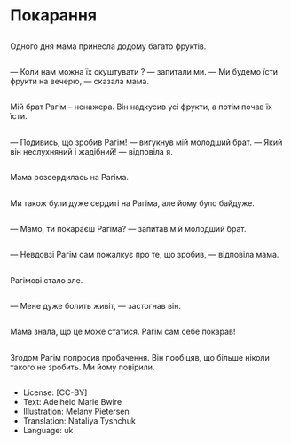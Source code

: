 # Покарання

##
Одного дня мама принесла додому багато фруктів.

##
— Коли нам можна їх скуштувати ? — запитали ми.
— Ми будемо їсти фрукти на вечерю, — сказала мама.

##
Мій брат Рагім – ненажера. Він надкусив усі фрукти, а потім почав їх їсти.

##
— Подивись, що зробив Рагім! — вигукнув мій молодший брат.
— Який він неслухняний і жадібний! — відповіла я.

##
Мама розсердилась на Рагіма.

##
Ми також були дуже сердиті на Рагіма, але йому було байдуже.

##
— Мамо, ти покараєш Рагіма? — запитав мій молодший брат.

##
— Невдовзі Рагім сам пожалкує про те, що зробив, — відповіла мама.

##
Рагімові стало зле.

##
— Мене дуже болить живіт, — застогнав він.

##
Мама знала, що це може статися. Рагім сам себе покарав!

##
Згодом Рагім попросив пробачення. Він пообіцяв, що більше ніколи такого не зробить. Ми йому повірили.

##
* License: [CC-BY]
* Text: Adelheid Marie Bwire
* Illustration: Melany Pietersen
* Translation: Nataliya Tyshchuk
* Language: uk
